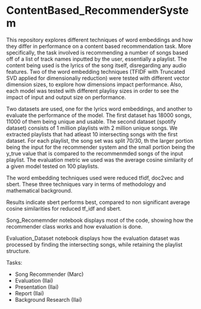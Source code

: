 # ContentBased_RecommenderSystem

  This repository explores different techniques of word embeddings and how they differ in performance on a content based recommendation task. More specifically, the task involved is recommending a number of songs based off of a list of track names inputted by the user, essentially a playlist. The content being used is the lyrics of the song itself, disregarding any audio features. Two of the word embedding techniques (TFIDF with Truncated SVD applied for dimensionaliy reduction) were tested with different vector dimension sizes, to explore how dimensions impact performance. Also, each model was tested with different playlisy sizes in order to see the impact of input and output size on performance.
 
  Two datasets are used, one for the lyrics word embeddings, and another to evaluate the performance of the model. The first dataset has 18000 songs, 11000 of them being unique and usable. The second dataset (spotify dataset) consists of 1 million playlists with 2 million unique songs. We extracted playlists that had atleast 10 intersecting songs with the first dataset. For each playlist, the song set was split 70/30, th the larger portion being the input for the recommender system and the small portion being the y_true value that is compared to the recommenmded songs of the input playlist. The evaluation metric we used was the average cosine similarity of a given model tested on 100 playlists. 

  The word embedding techniques used were reduced tfidf, doc2vec and sbert. These three techniques vary in terms of methodology and mathematical background. 

  Results indicate sbert performs best, compared to non significant average cosine similarities for reduced tf_idf and sbert.  
  
  Song_Recomemnder notebook displays most of the code, showing how the recommender class works and how evaluation is done.
  
  Evaluation_Dataset notebook displays how the evaluation dataset was processed by finding the intersecting songs, while retaining the playlist structure. 
  
  Tasks:
  
  - Song Recommender (Marc)
  - Evaluation (Ilai)
  - Presentation (Ilai)
  - Report (Ilai)
  - Background Research (Ilai)
